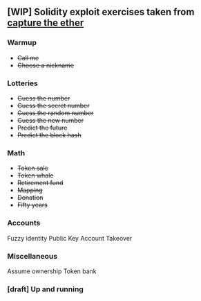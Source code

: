 ## [WIP] Solidity exploit exercises taken from [capture the ether](https://capturetheether.com/)

### Warmup

- ~~Call me~~
- ~~Choose a nickname~~

### Lotteries

- ~~Guess the number~~
- ~~Guess the secret number~~
- ~~Guess the random number~~
- ~~Guess the new number~~
- ~~Predict the future~~
- ~~Predict the block hash~~

### Math

- ~~Token sale~~
- ~~Token whale~~
- ~~Retirement fund~~
- ~~Mapping~~
- ~~Donation~~
- ~~Fifty years~~

### Accounts

Fuzzy identity
Public Key
Account Takeover

### Miscellaneous

Assume ownership
Token bank


### [draft] Up and running